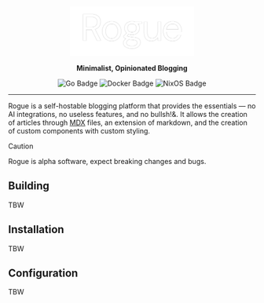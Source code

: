 <div align="center">

<img src="assets/logo.png" alt="Rogue Logo" width="50%"/>

**Minimalist, Opinionated Blogging**

![Go Badge](https://img.shields.io/badge/Go-00ADD8?logo=go&logoColor=fff&style=flat)
![Docker Badge](https://img.shields.io/badge/Docker-2496ED?logo=docker&logoColor=fff&style=flat)
![NixOS Badge](https://img.shields.io/badge/NixOS-5277C3?logo=nixos&logoColor=fff&style=flat)

</div>
<hr>

Rogue is a self-hostable blogging platform that provides the essentials — no AI integrations,
no useless features, and no bullsh!&. It allows the creation of articles through [MDX](https://mdxjs.com/) files, 
an extension of markdown, and the creation of custom components with custom styling.

> [!CAUTION]
> Rogue is alpha software, expect breaking changes and bugs.

## Building

TBW

## Installation

TBW

## Configuration

TBW